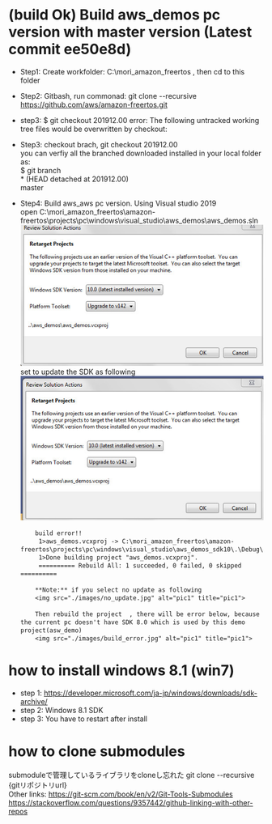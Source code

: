 # (build Ok)  Build aws_demos pc version with master version (Latest commit ee50e8d)
- Step1:  Create workfolder: C:\mori_amazon_freertos  , then cd to this folder  
- Step2:  Gitbash, run commonad: git clone --recursive https://github.com/aws/amazon-freertos.git  
- step3:  $ git checkout 201912.00
            error: The following untracked working tree files would be overwritten by checkout:

- Step3:  checkout brach, git checkout 201912.00    
          you can verfiy all the branched downloaded installed in your local folder as:  
          $ git branch  
            * (HEAD detached at 201912.00)  
            master  
- Step4:  Build aws_aws pc version. Using Visual studio 2019  
          open C:\mori_amazon_freertos\amazon-freertos\projects\pc\windows\visual_studio\aws_demos\aws_demos.sln  
          <img src="./images/sdk.jpg" alt="pic1" title="pic1"> 
          set to update the SDK as following  
          <img src="./images/update.jpg" alt="pic1" title="pic1">   

          build error!!   
           1>aws_demos.vcxproj -> C:\mori_amazon_freertos\amazon-freertos\projects\pc\windows\visual_studio\aws_demos_sdk10\.\Debug\aws_demos.exe  
           1>Done building project "aws_demos.vcxproj".  
           ========== Rebuild All: 1 succeeded, 0 failed, 0 skipped ==========  

          **Note:** if you select no update as following  
          <img src="./images/no_update.jpg" alt="pic1" title="pic1">   

          Then rebuild the project  , there will be error below, because the current pc doesn't have SDK 8.0 which is used by this demo project(asw_demo) 
          <img src="./images/build_error.jpg" alt="pic1" title="pic1">  
          

# how to install windows 8.1  (win7)  
- step 1:  https://developer.microsoft.com/ja-jp/windows/downloads/sdk-archive/  
- step 2:  Windows 8.1 SDK  
- step 3:  You have to restart after install 

# how to clone submodules  
submoduleで管理しているライブラリをcloneし忘れた 
git clone --recursive {gitリポジトリurl}  
Other links: https://git-scm.com/book/en/v2/Git-Tools-Submodules  
https://stackoverflow.com/questions/9357442/github-linking-with-other-repos  




